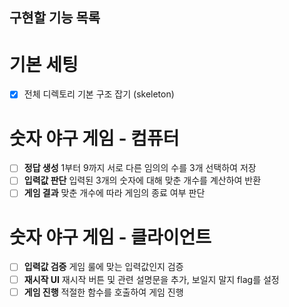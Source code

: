 ## 구현할 기능 목록

# 기본 세팅

- [x] 전체 디렉토리 기본 구조 잡기 (skeleton)

# 숫자 야구 게임 - 컴퓨터

- [ ] **정답 생성** 1부터 9까지 서로 다른 임의의 수를 3개 선택하여 저장
- [ ] **입력값 판단** 입력된 3개의 숫자에 대해 맞춘 개수를 계산하여 반환
- [ ] **게임 결과** 맞춘 개수에 따라 게임의 종료 여부 판단

# 숫자 야구 게임 - 클라이언트

- [ ] **입력값 검증** 게임 룰에 맞는 입력값인지 검증
- [ ] **재시작 UI** 재시작 버튼 및 관련 설명문을 추가, 보일지 말지 flag를 설정
- [ ] **게임 진행** 적절한 함수를 호출하여 게임 진행
